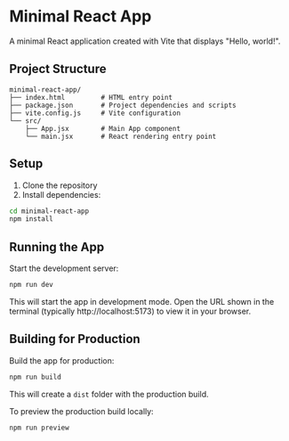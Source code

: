 # Minimal React App

A minimal React application created with Vite that displays "Hello, world!".

## Project Structure

```
minimal-react-app/
├── index.html         # HTML entry point
├── package.json       # Project dependencies and scripts
├── vite.config.js     # Vite configuration
└── src/
    ├── App.jsx        # Main App component
    └── main.jsx       # React rendering entry point
```

## Setup

1. Clone the repository
2. Install dependencies:

```bash
cd minimal-react-app
npm install
```

## Running the App

Start the development server:

```bash
npm run dev
```

This will start the app in development mode. Open the URL shown in the terminal (typically http://localhost:5173) to view it in your browser.

## Building for Production

Build the app for production:

```bash
npm run build
```

This will create a `dist` folder with the production build.

To preview the production build locally:

```bash
npm run preview
